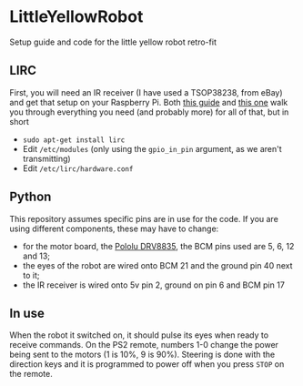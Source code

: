 # LittleYellowRobot
Setup guide and code for the little yellow robot retro-fit

## LIRC
First, you will need an IR receiver (I have used a TSOP38238, from eBay) and get that setup on your Raspberry Pi. Both [this guide](https://www.hackster.io/duculete/ir-remote-with-raspberry-pi-d5cf5f) and [this one]() walk you through everything you need (and probably more) for all of that, but in short
- `sudo apt-get install lirc`
- Edit `/etc/modules` (only using the `gpio_in_pin` argument, as we aren't transmitting)
- Edit `/etc/lirc/hardware.conf`

## Python
This repository assumes specific pins are in use for the code. If you are using different components, these may have to change:
- for the motor board, the [Pololu DRV8835](https://www.pololu.com/product/2753), the BCM pins used are 5, 6, 12 and 13;
- the eyes of the robot are wired onto BCM 21 and the ground pin 40 next to it;
- the IR receiver is wired onto 5v pin 2, ground on pin 6 and BCM pin 17

## In use
When the robot it switched on, it should pulse its eyes when ready to receive commands.
On the PS2 remote, numbers 1-0 change the power being sent to the motors (1 is 10%, 9 is 90%). Steering is done with the direction keys and it is programmed to power off when you press `STOP` on the remote. 
